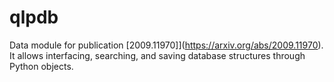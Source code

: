# qlpdb

Data module for publication [2009.11970]](https://arxiv.org/abs/2009.11970).
It allows interfacing, searching, and saving database structures through Python objects.
